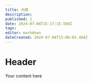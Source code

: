 ```yaml
---
title: 大纲
description: 
published: 1
date: 2024-07-04T15:17:15.594Z
tags: 
editor: markdown
dateCreated: 2024-07-04T15:06:05.464Z
---
```


# Header
Your content here